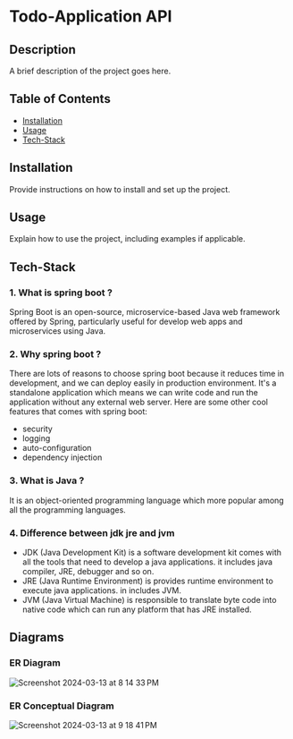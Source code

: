 # Todo-Application API

## Description
A brief description of the project goes here.

## Table of Contents
- [Installation](#installation)
- [Usage](#usage)
- [Tech-Stack](#tech-stack)

## Installation
Provide instructions on how to install and set up the project.

## Usage
Explain how to use the project, including examples if applicable.

## Tech-Stack

### 1. What is spring boot ?
Spring Boot is an open-source, microservice-based Java web framework offered by Spring, particularly useful for develop web apps and microservices using Java.

### 2. Why spring boot ?
There are lots of reasons to choose spring boot because it reduces time in development, and we can deploy easily in production environment.
It's a standalone application which means we can write code and run the application without any external web server.
Here are some other cool features that comes with spring boot:
 - security
 - logging
 - auto-configuration
 - dependency injection

### 3. What is Java ?
It is an object-oriented programming language which more popular among all the programming languages.

### 4. Difference between jdk jre and jvm
- JDK (Java Development Kit) is a software development kit comes with all the tools that need to develop a java applications. it includes java compiler, JRE, debugger and so on.
- JRE (Java Runtime Environment) is provides runtime environment to execute java applications. in includes JVM.
- JVM (Java Virtual Machine) is responsible to translate byte code into native code which can run any platform that has JRE installed.

## Diagrams

### ER Diagram
![Screenshot 2024-03-13 at 8 14 33 PM](https://github.com/diyonfinesco/Todo-SpringBoot-JWT/assets/47470571/93d4a520-8531-4506-8995-672446c033e8)

### ER Conceptual Diagram
![Screenshot 2024-03-13 at 9 18 41 PM](https://github.com/diyonfinesco/Todo-SpringBoot-JWT/assets/47470571/5d002501-8a68-45ee-b911-19e2ee76690d)

